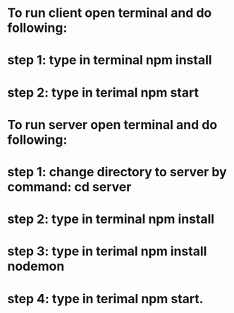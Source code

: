 # To run client open terminal and do following:

# step 1: type in terminal npm install 

# step 2: type in terimal npm start


# To run server open terminal and do following:

# step 1: change directory to server by command: cd server

# step 2: type in terminal npm install 

# step 3: type in terimal npm install nodemon

# step 4: type in terimal npm start.